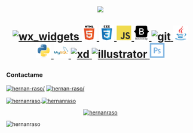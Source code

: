 <h1 align="center"><img src="http://drive.google.com/uc?export=view&id=1Jv3S2Me7FLrxp7B4pqMUZqr7B8Zsvy6z">
<p></p> 
<p></p>
<p align="center"> <a href="https://www.wxwidgets.org/" target="_blank" rel="noreferrer"> <img src="https://upload.wikimedia.org/wikipedia/commons/b/bb/WxWidgets.svg" alt="wx_widgets" width="40" height="40"/> </a> <a href="https://www.w3.org/html/" target="_blank" rel="noreferrer"> <img src="https://raw.githubusercontent.com/devicons/devicon/master/icons/html5/html5-original-wordmark.svg" alt="html5" width="40" height="40"/> </a> <a href="https://www.w3schools.com/css/" target="_blank" rel="noreferrer"> <img src="https://raw.githubusercontent.com/devicons/devicon/master/icons/css3/css3-original-wordmark.svg" alt="css3" width="40" height="40"/> </a> <a href="https://developer.mozilla.org/en-US/docs/Web/JavaScript" target="_blank" rel="noreferrer"> <img src="https://raw.githubusercontent.com/devicons/devicon/master/icons/javascript/javascript-original.svg" alt="javascript" width="40" height="40"/> </a>  <a href="https://getbootstrap.com" target="_blank" rel="noreferrer"> <img src="https://raw.githubusercontent.com/devicons/devicon/master/icons/bootstrap/bootstrap-plain-wordmark.svg" alt="bootstrap" width="40" height="40"/> </a> <a href="https://git-scm.com/" target="_blank" rel="noreferrer"> <img src="https://www.vectorlogo.zone/logos/git-scm/git-scm-icon.svg" alt="git" width="40" height="40"/> </a>   <a href="https://www.java.com" target="_blank" rel="noreferrer"> <img src="https://raw.githubusercontent.com/devicons/devicon/master/icons/java/java-original.svg" alt="java" width="40" height="40"/> </a> <a href="https://www.python.org" target="_blank" rel="noreferrer"> <img src="https://raw.githubusercontent.com/devicons/devicon/master/icons/python/python-original.svg" alt="python" width="40" height="40"/> </a> <a href="https://www.mysql.com/" target="_blank" rel="noreferrer"> <img src="https://raw.githubusercontent.com/devicons/devicon/master/icons/mysql/mysql-original-wordmark.svg" alt="mysql" width="40" height="40"/> </a>  <a href="https://www.adobe.com/products/xd.html" target="_blank" rel="noreferrer"> <img src="https://cdn.worldvectorlogo.com/logos/adobe-xd.svg" alt="xd" width="40" height="40"/> </a> <a href="https://www.adobe.com/in/products/illustrator.html" target="_blank" rel="noreferrer"> <img src="https://www.vectorlogo.zone/logos/adobe_illustrator/adobe_illustrator-icon.svg" alt="illustrator" width="40" height="40"/> </a> <a href="https://www.photoshop.com/en" target="_blank" rel="noreferrer"> <img src="https://raw.githubusercontent.com/devicons/devicon/master/icons/photoshop/photoshop-line.svg" alt="photoshop" width="40" height="40"/> </a>  </p>


<h3 align="left">Contactame</h3>
<p align="left">
<a href="https://linkedin.com/in/hernan-raso/" target="blank"><img align="center" src="http://drive.google.com/uc?export=view&id=1KahZ0YAwd6bbhfoCflm0QeUp1TOuGQ2b" alt="hernan-raso/" height="30" width="40" /></a> <a href="mailto:hernan_raso@hotmail.com?Subject=Contacto desde Github"><img align="center" src="http://drive.google.com/uc?export=view&id=1v_o_W0R34rLYwMCzakaHl1OOFeTm8sJY" alt="hernan-raso/" height="30" width="40" /></a>
</p>



<a href="https://github.com/anuraghazra/github-readme-stats">
  <img align="center" src="https://github-readme-stats.vercel.app/api/top-langs?username=hernanraso&show_icons=true&localetrue&locale=es&theme=tokyonight" alt="hernanraso" />
</a>
<a href="https://github.com/anuraghazra/convoychat">
  <img align="center" src="https://github-readme-stats.vercel.app/api?username=hernanraso&show_icons=true&localetrue&locale=es&theme=tokyonight" alt="hernanraso" />
</a>


<p> </p>

<p align="center"> <a href="https://github.com/ryo-ma/github-profile-trophy"><img src="https://github-profile-trophy.vercel.app/?username=hernanraso&show_icons=true&localetrue&locale=es&theme=tokyonight" alt="hernanraso" /></a> </p>
<p> </p>
<p align="left"> <img src="https://komarev.com/ghpvc/?username=hernanraso&label=Profile%20views&color=0e75b6&style=flat&locale=es" alt="hernanraso" /> </p>
